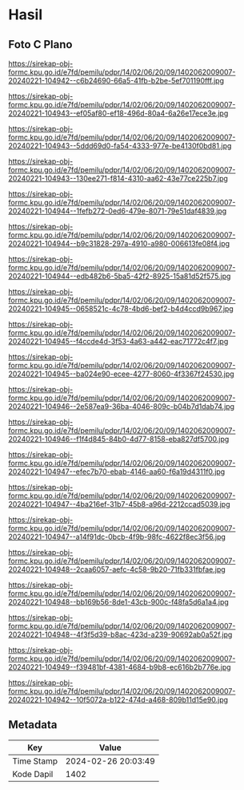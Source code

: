 # Hasil

## Foto C Plano

https://sirekap-obj-formc.kpu.go.id/e7fd/pemilu/pdpr/14/02/06/20/09/1402062009007-20240221-104942--c6b24690-66a5-41fb-b2be-5ef701190fff.jpg

https://sirekap-obj-formc.kpu.go.id/e7fd/pemilu/pdpr/14/02/06/20/09/1402062009007-20240221-104943--ef05af80-ef18-496d-80a4-6a26e17ece3e.jpg

https://sirekap-obj-formc.kpu.go.id/e7fd/pemilu/pdpr/14/02/06/20/09/1402062009007-20240221-104943--5ddd69d0-fa54-4333-977e-be4130f0bd81.jpg

https://sirekap-obj-formc.kpu.go.id/e7fd/pemilu/pdpr/14/02/06/20/09/1402062009007-20240221-104943--130ee271-f814-4310-aa62-43e77ce225b7.jpg

https://sirekap-obj-formc.kpu.go.id/e7fd/pemilu/pdpr/14/02/06/20/09/1402062009007-20240221-104944--1fefb272-0ed6-479e-8071-79e51daf4839.jpg

https://sirekap-obj-formc.kpu.go.id/e7fd/pemilu/pdpr/14/02/06/20/09/1402062009007-20240221-104944--b9c31828-297a-4910-a980-006613fe08f4.jpg

https://sirekap-obj-formc.kpu.go.id/e7fd/pemilu/pdpr/14/02/06/20/09/1402062009007-20240221-104944--edb482b6-5ba5-42f2-8925-15a81d52f575.jpg

https://sirekap-obj-formc.kpu.go.id/e7fd/pemilu/pdpr/14/02/06/20/09/1402062009007-20240221-104945--0658521c-4c78-4bd6-bef2-b4d4ccd9b967.jpg

https://sirekap-obj-formc.kpu.go.id/e7fd/pemilu/pdpr/14/02/06/20/09/1402062009007-20240221-104945--f4ccde4d-3f53-4a63-a442-eac71772c4f7.jpg

https://sirekap-obj-formc.kpu.go.id/e7fd/pemilu/pdpr/14/02/06/20/09/1402062009007-20240221-104945--ba024e90-ecee-4277-8060-4f3367f24530.jpg

https://sirekap-obj-formc.kpu.go.id/e7fd/pemilu/pdpr/14/02/06/20/09/1402062009007-20240221-104946--2e587ea9-36ba-4046-809c-b04b7d1dab74.jpg

https://sirekap-obj-formc.kpu.go.id/e7fd/pemilu/pdpr/14/02/06/20/09/1402062009007-20240221-104946--f1f4d845-84b0-4d77-8158-eba827df5700.jpg

https://sirekap-obj-formc.kpu.go.id/e7fd/pemilu/pdpr/14/02/06/20/09/1402062009007-20240221-104947--efec7b70-ebab-4146-aa60-f6a19d4311f0.jpg

https://sirekap-obj-formc.kpu.go.id/e7fd/pemilu/pdpr/14/02/06/20/09/1402062009007-20240221-104947--4ba216ef-31b7-45b8-a96d-2212ccad5039.jpg

https://sirekap-obj-formc.kpu.go.id/e7fd/pemilu/pdpr/14/02/06/20/09/1402062009007-20240221-104947--a14f91dc-0bcb-4f9b-98fc-4622f8ec3f56.jpg

https://sirekap-obj-formc.kpu.go.id/e7fd/pemilu/pdpr/14/02/06/20/09/1402062009007-20240221-104948--2caa6057-aefc-4c58-9b20-71fb331fbfae.jpg

https://sirekap-obj-formc.kpu.go.id/e7fd/pemilu/pdpr/14/02/06/20/09/1402062009007-20240221-104948--bb169b56-8de1-43cb-900c-f48fa5d6a1a4.jpg

https://sirekap-obj-formc.kpu.go.id/e7fd/pemilu/pdpr/14/02/06/20/09/1402062009007-20240221-104948--4f3f5d39-b8ac-423d-a239-90692ab0a52f.jpg

https://sirekap-obj-formc.kpu.go.id/e7fd/pemilu/pdpr/14/02/06/20/09/1402062009007-20240221-104949--f39481bf-4381-4684-b9b8-ec616b2b776e.jpg

https://sirekap-obj-formc.kpu.go.id/e7fd/pemilu/pdpr/14/02/06/20/09/1402062009007-20240221-104942--10f5072a-b122-474d-a468-809b11d15e90.jpg


## Metadata

| Key        | Value               |
| ---------- | ------------------- |
| Time Stamp | 2024-02-26 20:03:49 |
| Kode Dapil | 1402                |



